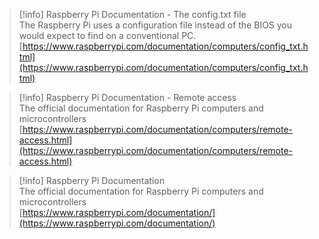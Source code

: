 > [!info] Raspberry Pi Documentation - The config.txt file  
> The Raspberry Pi uses a configuration file instead of the BIOS you would expect to find on a conventional PC.  
> [https://www.raspberrypi.com/documentation/computers/config_txt.html](https://www.raspberrypi.com/documentation/computers/config_txt.html)  

> [!info] Raspberry Pi Documentation - Remote access  
> The official documentation for Raspberry Pi computers and microcontrollers  
> [https://www.raspberrypi.com/documentation/computers/remote-access.html](https://www.raspberrypi.com/documentation/computers/remote-access.html)  

> [!info] Raspberry Pi Documentation  
> The official documentation for Raspberry Pi computers and microcontrollers  
> [https://www.raspberrypi.com/documentation/](https://www.raspberrypi.com/documentation/)